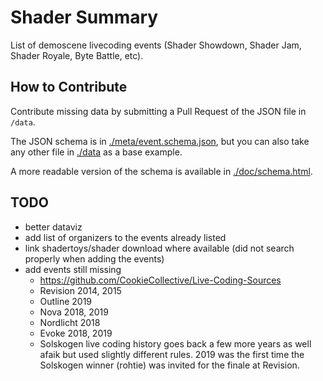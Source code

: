 # Shader Summary

List of demoscene livecoding events (Shader Showdown, Shader Jam, Shader Royale, Byte Battle, etc).

## How to Contribute

Contribute missing data by submitting a Pull Request of the JSON file in `/data`.

The JSON schema is in [./meta/event.schema.json](./meta/event.schema.json), but you can also take any other file in [./data](./data) as a base example.

A more readable version of the schema is available in [./doc/schema.html](./doc/schema.html).

## TODO

- better dataviz
- add list of organizers to the events already listed
- link shadertoys/shader download where available (did not search properly when adding the events)
- add events still missing
    - https://github.com/CookieCollective/Live-Coding-Sources
    - Revision 2014, 2015
    - Outline 2019
    - Nova 2018, 2019
    - Nordlicht 2018
    - Evoke 2018, 2019
    - Solskogen live coding history goes back a few more years as well afaik but used slightly different rules. 2019 was the first time the Solskogen winner (rohtie) was invited for the finale at Revision.
